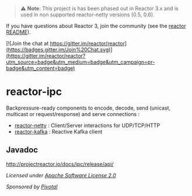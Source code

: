 > :warning: **Note**: This project is has been phased out
in Reactor 3.x and is used in non supported reactor-netty versions (0.5, 0.6).

If you have questions about Reactor 3, join the
community (see the [reactor README](https://github.com/reactor/reactor/blob/master/README.md)).


[![Join the chat at https://gitter.im/reactor/reactor](https://badges.gitter.im/Join%20Chat.svg)](https://gitter.im/reactor/reactor?utm_source=badge&utm_medium=badge&utm_campaign=pr-badge&utm_content=badge)

# reactor-ipc

Backpressure-ready components to encode, decode, send (unicast, multicast or request/response) and serve connections :
- [reactor-netty](https://github.com/reactor/reactor-netty)  : Client/Server interactions for UDP/TCP/HTTP
- [reactor-kafka](https://github.com/reactor/reactor-kafka) : Reactive Kafka client

## Javadoc
http://projectreactor.io/docs/ipc/release/api/

_Licensed under [Apache Software License 2.0](www.apache.org/licenses/LICENSE-2.0)_

_Sponsored by [Pivotal](http://pivotal.io)_
